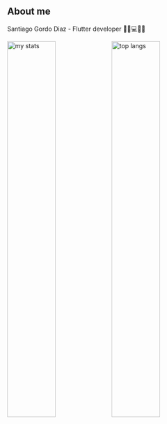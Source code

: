 ## About me

Santiago Gordo Diaz - Flutter developer 👨‍🦱💻📲💡


<img alt="my stats" align="left" width="47%" src="https://github-readme-stats.vercel.app/api?username=santi-gd"/>
<img alt="top langs" align="left" width="47%" src="https://github-readme-stats.vercel.app/api/top-langs/?username=santi-gd&layout=compact"/>
